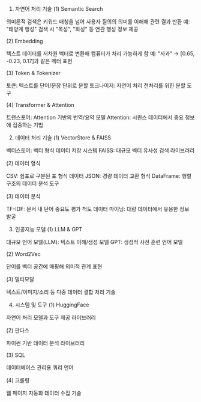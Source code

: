 1. 자연어 처리 기술
(1) Semantic Search

의미론적 검색은 키워드 매칭을 넘어 사용자 질의의 의미를 이해해 관련 결과 반환
예: "태양계 행성" 검색 시 "목성", "화성" 등 연관 행성 정보 제공

(2) Embedding

텍스트 데이터를 저차원 벡터로 변환해 컴퓨터가 처리 가능하게 함
예: "사과" → [0.65, -0.23, 0.17]과 같은 벡터 표현

(3) Token & Tokenizer

토큰: 텍스트를 단어/문장 단위로 분할
토크나이저: 자연어 처리 전처리를 위한 분할 도구

(4) Transformer & Attention

트랜스포머: Attention 기반의 번역/요약 모델
Attention: 시퀀스 데이터에서 중요 정보에 집중하는 기법

2. 데이터 처리 기술
(1) VectorStore & FAISS

벡터스토어: 벡터 형식 데이터 저장 시스템
FAISS: 대규모 벡터 유사성 검색 라이브러리

(2) 데이터 형식

CSV: 쉼표로 구분된 표 형식 데이터
JSON: 경량 데이터 교환 형식
DataFrame: 행렬 구조의 데이터 분석 도구

(3) 데이터 분석

TF-IDF: 문서 내 단어 중요도 평가 척도
데이터 마이닝: 대량 데이터에서 유용한 정보 발굴

3. 인공지능 모델
(1) LLM & GPT

대규모 언어 모델(LLM): 텍스트 이해/생성 모델
GPT: 생성적 사전 훈련 언어 모델

(2) Word2Vec

단어를 벡터 공간에 매핑해 의미적 관계 표현

(3) 멀티모달

텍스트/이미지/소리 등 다중 데이터 결합 처리 기술

4. 시스템 및 도구
(1) HuggingFace

자연어 처리 모델과 도구 제공 라이브러리

(2) 판다스

파이썬 기반 데이터 분석 라이브러리

(3) SQL

데이터베이스 관리용 쿼리 언어

(4) 크롤링

웹 페이지 자동화 데이터 수집 기술

